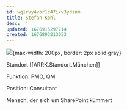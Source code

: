 ```yaml
---
id: wq1rvy4vor1c47ixv3ydsnm
title: Stefan Kohl
desc: ''
updated: 1676915297714
created: 1676893813053
---
```

![](/assets/images/2023-02-20-12-51-31.png){max-width: 200px, border: 2px solid gray}

Standort [[ARRK.Standort.München]]

Funktion: PMO, QM

Position: Consultant

Mensch, der sich um SharePoint kümmert